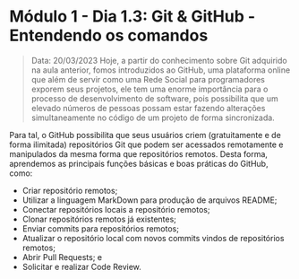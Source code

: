 # Módulo 1 - Dia 1.3: Git & GitHub - Entendendo os comandos

> Data: 20/03/2023
Hoje, a partir do conhecimento sobre Git adquirido na aula anterior, fomos introduzidos ao GitHub, uma plataforma online que além de servir como uma Rede Social para programadores exporem seus projetos, ele tem uma enorme importância para o processo de desenvolvimento de software, pois possibilita que um elevado números de pessoas possam estar fazendo alterações simultaneamente no código de um projeto de forma sincronizada.

Para tal, o GitHub possibilita que seus usuários criem (gratuitamente e de forma ilimitada) repositórios Git que podem ser acessados remotamente e manipulados da mesma forma que repositórios remotos. Desta forma, aprendemos as principais funções básicas e boas práticas do GitHub, como:

* Criar repositório remotos;
* Utilizar a linguagem MarkDown para produção de arquivos README;
* Conectar repositórios locais a repositório remotos;
* Clonar repositórios remotos já existentes;
* Enviar commits para repositórios remotos;
* Atualizar o repositório local com novos commits vindos de repositórios remotos;
* Abrir Pull Requests; e
* Solicitar e realizar Code Review.